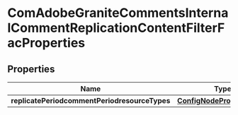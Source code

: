 
# ComAdobeGraniteCommentsInternalCommentReplicationContentFilterFacProperties

## Properties
Name | Type | Description | Notes
------------ | ------------- | ------------- | -------------
**replicatePeriodcommentPeriodresourceTypes** | [**ConfigNodePropertyArray**](ConfigNodePropertyArray.md) |  |  [optional]



